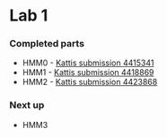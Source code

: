 # Lab 1

### Completed parts

+ HMM0 - [Kattis submission 4415341](https://kth.kattis.com/submissions/4415341)
+ HMM1 - [Kattis submission 4418869](https://kth.kattis.com/submissions/4418869)
+ HMM2 - [Kattis submission 4423868](https://kth.kattis.com/submissions/4423868)

### Next up

+ HMM3
